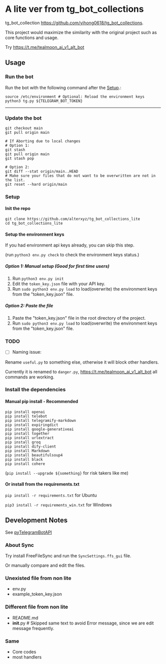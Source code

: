 # A lite ver from tg_bot_collections

tg_bot_collection <https://github.com/yihong0618/tg_bot_collections>.

This project would maximize the similarity with the original project such as core functions and usage.

Try <https://t.me/tealmoon_ai_v1_alt_bot>

## Usage

### Run the bot

Run the bot with the following command after the [Setup](#setup).:

```shell
source /etc/environment # Optional: Reload the environment keys
python3 tg.py ${TELEGRAM_BOT_TOKEN}
```

---

### Update the bot

```shell
git checkout main
git pull origin main

# If Aborting due to local changes
# Option 1:
git stash
git pull origin main
git stash pop

# Option 2:
git diff --stat origin/main..HEAD
# Make sure your files that do not want to be overwritten are not in the list.
git reset --hard origin/main
```

### Setup

#### Init the repo

```shell
git clone https://github.com/alterxyz/tg_bot_collections_lite
cd tg_bot_collections_lite

```

#### Setup the environment keys

If you had environment api keys already, you can skip this step.

(run `python3 env.py check` to check the environment keys status.)

##### Option 1: Manual setup (Good for first time users)

1. Run `python3 env.py init`
2. Edit the `token_key.json` file with your API key.
3. Run `sudo python3 env.py load` to load(overwrite) the environment keys from the "token_key.json" file.

##### Option 2: Paste the file

1. Paste the "token_key.json" file in the root directory of the project.
2. Run `sudo python3 env.py load` to load(overwrite) the environment keys from the "token_key.json" file.

### TODO

- [ ] Naming issue:

Rename `useful.py` to something else, otherwise it will block other handlers.

Currently it is renamed to `danger.py`, <https://t.me/tealmoon_ai_v1_alt_bot> all commands are working.

### Install the dependencies

#### Manual pip install - Recommended

```shell
pip install openai
pip install telebot
pip install telegramify-markdown
pip install expiringdict
pip install google-generativeai
pip install together
pip install urlextract
pip install groq
pip install dify-client
pip install Markdown
pip install beautifulsoup4
pip install black
pip install cohere
```

(`pip install --upgrade ${something}` for risk takers like me)

#### Or install from the requirements.txt

`pip install -r requirements.txt` for Ubuntu

`pip3 install -r requirements_win.txt` for Windows

## Development Notes

See [pyTelegramBotAPI](https://github.com/eternnoir/pyTelegramBotAPI)

### About Sync

Try install FreeFileSync and run the `SyncSettings.ffs_gui` file.

Or manually compare and edit the files.

### Unexisted file from non lite

- env.py
- example_token_key.json

### Different file from non lite

- README.md
- __init__.py # Skipped same text to avoid Error message, since we are edit message frequently.

### Same

- Core codes
- most handlers
